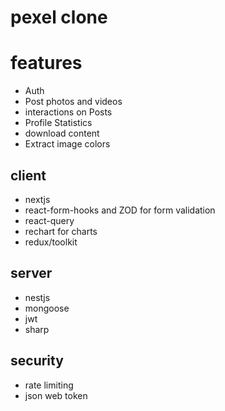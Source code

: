 # pexel clone
# features
- Auth 
- Post photos and videos
- interactions on Posts
- Profile Statistics
- download content
- Extract image colors
## client
- nextjs
- react-form-hooks and ZOD for form validation
- react-query
- rechart for charts
- redux/toolkit
## server 
- nestjs
- mongoose
- jwt
- sharp
## security
- rate limiting
- json web token

